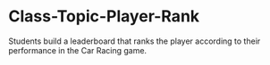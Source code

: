# Class-Topic-Player-Rank
Students build a leaderboard that ranks the player according to their performance in the Car Racing game.
